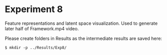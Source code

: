 # Experiment 8

Feature representations and latent space visualization. Used to generate later half of Framework.mp4 video.

Please create folders in Results as the intermediate results are saved here:
```
$ mkdir -p ../Results/Exp8/
```
